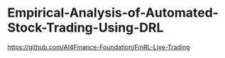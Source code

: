 # Empirical-Analysis-of-Automated-Stock-Trading-Using-DRL

https://github.com/AI4Finance-Foundation/FinRL-Live-Trading
